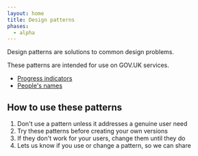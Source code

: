 ```yaml
---
layout: home
title: Design patterns
phases:
  - alpha
---
```


Design patterns are solutions to common design problems.

These patterns are intended for use on GOV.UK services.

* [Progress indicators](progress-indicator.html)
* [People's names](peoples-names.html)

## How to use these patterns

1. Don't use a pattern unless it addresses a genuine user need
2. Try these patterns before creating your own versions
3. If they don't work for your users, change them until they do
4. Lets us know if you use or change a pattern, so we can share 

